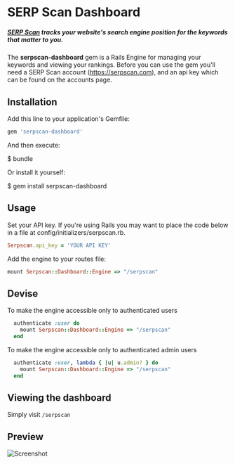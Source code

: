 # SERP Scan Dashboard

##### [SERP Scan](https://serpscan.com) tracks your website's search engine position for the keywords that matter to you.

The **serpscan-dashboard** gem is a Rails Engine for managing your keywords and viewing your rankings. Before you can use the gem you'll need a SERP Scan account (https://serpscan.com), and an api key which can be found on the accounts page. 

## Installation

Add this line to your application's Gemfile:

```ruby
gem 'serpscan-dashboard'
```

And then execute:

$ bundle

Or install it yourself:

$ gem install serpscan-dashboard

## Usage

Set your API key. If you're using Rails you may want to place the code below in a file at config/initializers/serpscan.rb.

```ruby
Serpscan.api_key = 'YOUR API KEY'
```

Add the engine to your routes file:

```ruby
mount Serpscan::Dashboard::Engine => "/serpscan"
```
## Devise
To make the engine accessible only to authenticated users
```ruby
  authenticate :user do
    mount Serpscan::Dashboard::Engine => "/serpscan"
  end
 ```
 To make the engine accessible only to authenticated admin users
```ruby
  authenticate :user, lambda { |u| u.admin? } do
    mount Serpscan::Dashboard::Engine => "/serpscan"
  end
 ```

## Viewing the dashboard
Simply visit `/serpscan` 

## Preview
![Screenshot](/../screenshots/screenshots/example1.png?raw=true "Screenshot")
